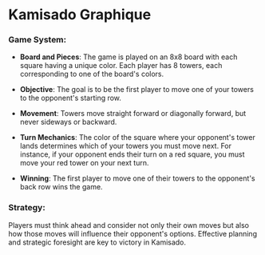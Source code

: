 # Kamisado Graphique

### Game System:

- **Board and Pieces**: The game is played on an 8x8 board with each square having a unique color. Each player has 8
  towers, each corresponding to one of the board's colors.

- **Objective**: The goal is to be the first player to move one of your towers to the opponent's starting row.

- **Movement**: Towers move straight forward or diagonally forward, but never sideways or backward.

- **Turn Mechanics**: The color of the square where your opponent's tower lands determines which of your towers you must
  move next. For instance, if your opponent ends their turn on a red square, you must move your red tower on your next
  turn.

- **Winning**: The first player to move one of their towers to the opponent's back row wins the game.

### Strategy:

Players must think ahead and consider not only their own moves but also how those moves will influence their opponent's
options. Effective planning and strategic foresight are key to victory in Kamisado.
